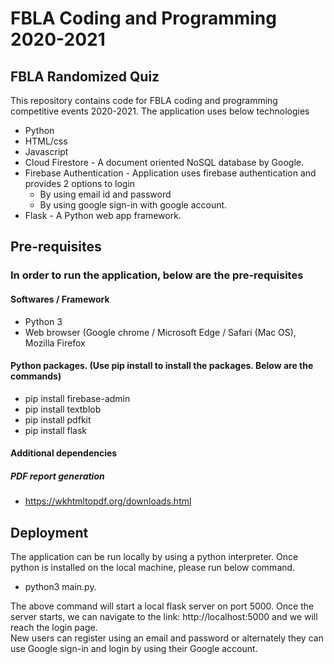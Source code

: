 # FBLA Coding and Programming 2020-2021
## FBLA Randomized Quiz
This repository contains code for FBLA coding and programming competitive events 2020-2021. The application uses below technologies
* Python
* HTML/css
* Javascript
* Cloud Firestore - A document oriented NoSQL database by Google.	
* Firebase Authentication - Application uses firebase authentication and provides 2 options to login	
  * By using email id and password	
  * By using google sign-in with google account.
* Flask - A Python web app framework.

## Pre-requisites
### In order to run the application, below are the pre-requisites
#### Softwares / Framework
* Python 3
* Web browser (Google chrome / Microsoft Edge / Safari (Mac OS), Mozilla Firefox


#### Python packages. (Use pip install to install the packages. Below are the commands)
* pip install firebase-admin
* pip install textblob
* pip install pdfkit
* pip install flask

#### Additional dependencies
##### PDF report generation
* https://wkhtmltopdf.org/downloads.html

## Deployment
The application can be run locally by using a python interpreter. Once python is installed on the local machine, please run below command.  
* python3 main.py.

The above command will start a local flask server on port 5000. Once the server starts, we can navigate to the link: http://localhost:5000 and we will reach the login page.  
New users can register using an email and password or alternately they can use Google sign-in and login by using their Google account.
